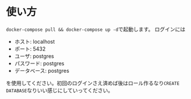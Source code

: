 # 使い方

`docker-compose pull && docker-compose up -d`で起動します。
ログインには

- ホスト: localhost
- ポート: 5432
- ユーザ: postgres
- パスワード: postgres
- データベース: postgres

を使用してください。初回のログインさえ済めば後はロール作るなり`CREATE DATABASE`なりいい感じにしていってください。
